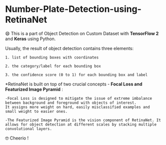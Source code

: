# Number-Plate-Detection-using-RetinaNet
😄 This is a part of Object Detection on Custom Dataset with **TensorFlow 2** and **Keras** using Python.

Usually, the result of object detection contains three elements:

    1. list of bounding boxes with coordinates
  
    2. the category/label for each bounding box
  
    3. the confidence score (0 to 1) for each bounding box and label

*RetinaNet is built on top of two crucial concepts - **Focal Loss and Featurized Image Pyramid** :

    -Focal Loss is designed to mitigate the issue of extreme imbalance between background and foreground with objects of interest.
    It assigns more weight on hard, easily misclassified examples and small weight to easier ones.

    -The Featurized Image Pyramid is the vision component of RetinaNet. It allows for object detection at different scales by stacking multiple convolutional layers.
    
    
    
🤓 Cheerio ! 
    
    
    
